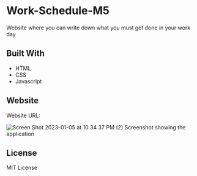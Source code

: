 # Work-Schedule-M5
Website where you can write down what you must get done in your work day


## Built With 
* HTML 
* CSS 
* Javascript

## Website 
Website URL:

![Screen Shot 2023-01-05 at 10 34 37 PM (2)](https://user-images.githubusercontent.com/117485251/210925172-0d99f424-2c7b-4c50-bf16-5c0de548cc78.png)
Screenshot showing the application

## License
MIT License
